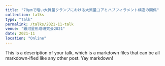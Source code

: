 ```yaml
---
title: "70μmで暗い大質量クランプにおける大質量コアとハブフィラメント構造の関係"
collection: talks
type: "Talk"
permalink: /talks/2021-11-talk
venue: "銀河星形成研究会2021"
date: 2021-11
location: "Online"
---
```


This is a description of your talk, which is a markdown files that can be all markdown-ified like any other post. Yay markdown!
